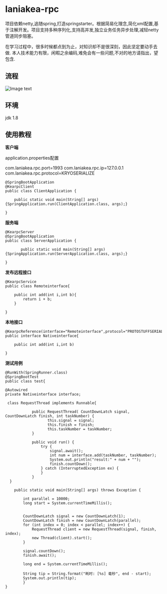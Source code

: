 # laniakea-rpc #

项目依赖netty,追随spring,打造springstarter。根据简易化理念,简化xml配置,基于注解开发。项目支持多种序列化,支持高并发,独立业务任务异步处理,减轻netty管道同步阻塞。 

在学习过程中，很多时候都点到为止，对知识却不是很深刻，因此坚定要动手去做. 本人技术能力有限，闲暇之余编码,难免会有一些问题,不对的地方请指出，望包含.

## 流程 ##

![Image text](https://github.com/lengleiyuan/laniankea-rpc/blob/master/process.png)


## 环境 ##

jdk 1.8



## 使用教程 ##

**客户端**

application.properties配置

com.laniakea.rpc.port=1993
com.laniakea.rpc.ip=127.0.0.1
com.laniakea.rpc.protocol=KRYOSERIALIZE

```
@SpringBootApplication
@KearpcClient
public class ClientApplication {

	public static void main(String[] args) {SpringApplication.run(ClientApplication.class, args);}
	
}
```

**服务端**
```
@KearpcServer
@SpringBootApplication
public class ServerApplication {

       public static void main(String[] args) {SpringApplication.run(ServerApplication.class, args);}
       
}
```

**发布远程接口**
```
@KearpcService
public class Remoteinterface{

    public int add(int i,int b){
        return i + b;
    }
    
}
```

**本地接口**
```
@KearpcReference(interface="Remoteinterface",protocol="PROTOSTUFFSERIALIZE")
public interface Nativeinterface{

    public int add(int i,int b)
    
}
```


**测试用例**
```
@RunWith(SpringRunner.class)
@SpringBootTest
public class test{

@Autowired
private Nativeinterface interface;

 class RequestThread implements Runnable{
        
            public RequestThread( CountDownLatch signal, CountDownLatch finish, int taskNumber) {
                   this.signal = signal;
                   this.finish = finish;
                   this.taskNumber = taskNumber;
            }
                
            public void run() {
                try {
                    signal.await();
                    int num = interface.add(taskNumber, taskNumber);
                    System.out.println("result:" + num + "");
                    finish.countDown();
                } catch (InterruptedException ex) {
                }
            }
  }

	public static void main(String[] args) throws Exception {

		int parallel = 10000;
		long start = System.currentTimeMillis();


		CountDownLatch signal = new CountDownLatch(1);
		CountDownLatch finish = new CountDownLatch(parallel);
		for (int index = 0; index < parallel; index++) {
		    RequestThread client = new RequestThread(signal, finish, index);
		    new Thread(client).start();
		}

		signal.countDown();
		finish.await();

		long end = System.currentTimeMillis();

		String tip = String.format("耗时: [%s] 毫秒", end - start);
		System.out.println(tip);
    	}
}
```


